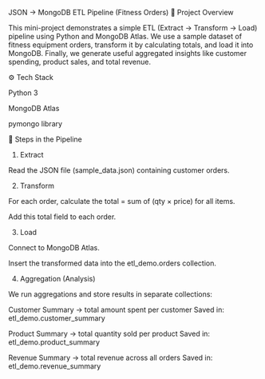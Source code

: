 JSON → MongoDB ETL Pipeline (Fitness Orders)
📌 Project Overview

This mini-project demonstrates a simple ETL (Extract → Transform → Load) pipeline using Python and MongoDB Atlas.
We use a sample dataset of fitness equipment orders, transform it by calculating totals, and load it into MongoDB.
Finally, we generate useful aggregated insights like customer spending, product sales, and total revenue.

⚙️ Tech Stack

Python 3

MongoDB Atlas 

pymongo library

🚀 Steps in the Pipeline
1. Extract

Read the JSON file (sample_data.json) containing customer orders.

2. Transform

For each order, calculate the total = sum of (qty × price) for all items.

Add this total field to each order.

3. Load

Connect to MongoDB Atlas.

Insert the transformed data into the etl_demo.orders collection.

4. Aggregation (Analysis)

We run aggregations and store results in separate collections:

Customer Summary → total amount spent per customer
Saved in: etl_demo.customer_summary

Product Summary → total quantity sold per product
Saved in: etl_demo.product_summary

Revenue Summary → total revenue across all orders
Saved in: etl_demo.revenue_summary